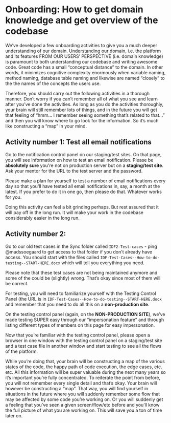 # Onboarding: How to get domain knowledge and get overview of the codebase

We’ve developed a few onboarding activities to give you a much deeper understanding of our domain. Understanding our domain,
i.e. the platform and its features FROM OUR USERS’ PERSPECTIVE (i.e. domain knowledge) is paramount to both understanding our codebase and writing
awesome code. Great code has a small “conceptual distance” to the domain. In other words, it minimizes cognitive complexity enormously when variable
naming, method naming, database table naming and likewise are named “closely” to the the names of the concepts the users use.

Therefore, you should carry out the following activities in a thorough manner. Don’t worry if you can’t remember all of what you
see and learn after you’ve done the activities. As long as you do the activities thoroughly, your brain will still remember lots of
things, and in the future you will get that feeling of “hmm... I remember seeing something that’s related to that...” and then you will
know where to go look for the information. So it’s much like constructing a “map” in your mind.

## Activity number 1: Test all email notifications

Go to the notification control panel on our staging/test sites. On that page, you will see information on how to test an email notification.
Please be **absolutely sure** you're not on production server but on a **staging/test site**. Ask your mentor for the URL to the test server
and the password.

Please make a plan for yourself to test a number of email notifications every day so that you'll have tested all email notifications
in, say, a month at the latest. If you prefer to do it in one go, then please do that. Whatever works for you.

Doing this activity can feel a bit grinding perhaps. But rest assured that it will pay off in the long run. It will make your work in
the codebase considerably easier in the long run.

## Activity number 2:

Go to our old test cases in the Sync folder called `IDF2-Test-cases` - ping @madssoegaard to get access to that folder if you don't already have access. You should start with the files called `IDF-Test-Cases--How-to-do-testing--START-HERE.docx`
which will tell you everything you need.

Please note that these test cases are not being maintained anymore and
some of the could be (slightly) wrong. That’s okay since most of them will be correct.

For testing, you will need to familiarize yourself with the Testing Control Panel (the URL is in `IDF-Test-Cases--How-to-do-testing--START-HERE.docx` and
remember that you need to do all this on a **non-production site**.

On the testing control panel (again, on the **NON-PRODUCTION SITE**), we’ve made testing SUPER easy through our “impersonation feature”
and through listing different types of members on this page for easy impersonation.

Now that you’re familiar with the testing control panel, please open a browser in one window with the testing control panel on a
staging/test site and a test case file in another window and start testing to see all the flows of
the platform.

While you’re doing that, your brain will be constructing a map of the various states of the code, the happy path of
code execution, the edge cases, etc. etc. All this information will be super valuable during the next many years so it’s important
you’re fully concentrated. To reiterate the point from before, you will not remember every single detail and that’s okay. Your brain
will however be constructing a “map”. That way, you will find yourself in situations in the future where you will suddenly
remember some flow that may be affected by some code you’re working on. Or you will suddenly
get a feeling that you’ve seen a given screen/flow/etc before and you’ll know the full picture of what you are working on. This will
save you a ton of time later on.
